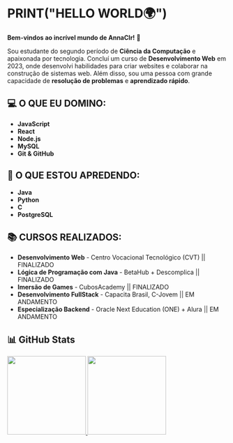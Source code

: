 # PRINT("HELLO WORLD🌍")
**Bem-vindos ao incrível mundo de AnnaClr!** 👋  

Sou estudante do segundo período de **Ciência da Computação** e apaixonada por tecnologia. Concluí um curso de **Desenvolvimento Web** em 2023, onde desenvolvi habilidades para criar websites e colaborar na construção de sistemas web. Além disso, sou uma pessoa com grande capacidade de **resolução de problemas** e **aprendizado rápido**.

## 💻 O QUE EU DOMINO:
- **JavaScript**
- **React**
- **Node.js**
- **MySQL**
- **Git & GitHub**

## 🚀 O QUE ESTOU APREDENDO:
- **Java**   
- **Python**
- **C**
- **PostgreSQL**

## 📚 CURSOS REALIZADOS:
- **Desenvolvimento Web** - Centro Vocacional Tecnológico (CVT) || FINALIZADO
- **Lógica de Programação com Java** - BetaHub + Descomplica || FINALIZADO
- **Imersão de Games** - CubosAcademy || FINALIZADO
- **Desenvolvimento FullStack** - Capacita Brasil, C-Jovem || EM ANDAMENTO
- **Especialização Backend** - Oracle Next Education (ONE) + Alura || EM ANDAMENTO

## 📊 GitHub Stats
<div>
<a href="https://github.com/AnnaClr">
<img loading="lazy" height="180em" src="https://github-readme-stats.vercel.app/api/top-langs/?username=AnnaClr&layout=compact&langs_count=7&theme=dracula"/>
<img loading="lazy" height="180em" src="https://github-readme-stats.vercel.app/api?username=AnnaClr&show_icons=true&theme=dracula&include_all_commits=true&count_private=true"/>
</div>

